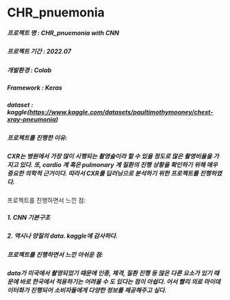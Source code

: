 # CHR_pnuemonia
##### 프로젝트 명 : CHR_pnuemonia with CNN
##### 프로젝트 기간 : 2022.07
##### 개발환경 : Colab
##### Framework : Keras
##### dataset : kaggle(https://www.kaggle.com/datasets/paultimothymooney/chest-xray-pneumonia)
##### 프로젝트를 진행한 이유:
##### CXR는 병원에서 가장 많이 시행되는 촬영술이라 할 수 있을 정도로 많은 촬영비율을 가지고 있다. 또, cardio 계 혹은 pulmonary 계 질환의 진행 상황을 확인하기 위해 매우 중요한 의학적 근거이다. 따라서 CXR를 딥러닝으로 분석하기 위한 프로젝트를 진행하였다.
프로젝트를 진행하면서 느낀 점:
##### 1. CNN 기본구조
##### 2. 역시나 양질의 data. kaggle에 감사하다. 
##### 프로젝트를 진행하면서 느낀 아쉬운 점:
##### data가 미국에서 촬영되었기 때문에 인종, 체격, 질환 진행 등 많은 다른 요소가 있기 때문에 바로 한국에서 적용하기는 어려울 수 도 있다는 점이 아쉽다. 어서 빨리 의료 마이데이터화가 진행되어 소비자들에게 다양한 정보를 제공해주고 싶다.
